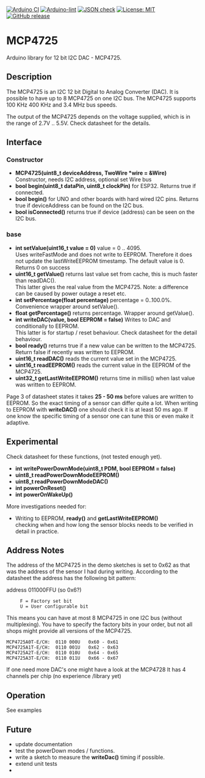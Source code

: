 
[![Arduino CI](https://github.com/RobTillaart/MCP4725/workflows/Arduino%20CI/badge.svg)](https://github.com/marketplace/actions/arduino_ci)
[![Arduino-lint](https://github.com/RobTillaart/MCP4725/actions/workflows/arduino-lint.yml/badge.svg)](https://github.com/RobTillaart/MCP4725/actions/workflows/arduino-lint.yml)
[![JSON check](https://github.com/RobTillaart/MCP4725/actions/workflows/jsoncheck.yml/badge.svg)](https://github.com/RobTillaart/MCP4725/actions/workflows/jsoncheck.yml)
[![License: MIT](https://img.shields.io/badge/license-MIT-green.svg)](https://github.com/RobTillaart/MCP4725/blob/master/LICENSE)
[![GitHub release](https://img.shields.io/github/release/RobTillaart/MCP4725.svg?maxAge=3600)](https://github.com/RobTillaart/MCP4725/releases)


# MCP4725

Arduino library for 12 bit I2C DAC - MCP4725.


## Description

The MCP4725 is an I2C 12 bit Digital to Analog Converter (DAC). 
It is possible to have up to 8 MCP4725 on one I2C bus. 
The MCP4725 supports 100 KHz 400 KHz and 3.4 MHz bus speeds.

The output of the MCP4725 depends on the voltage supplied, which is in the range 
of 2.7V .. 5.5V. Check datasheet for the details.


## Interface

### Constructor

- **MCP4725(uint8_t deviceAddress, TwoWire \*wire = &Wire)** Constructor, needs I2C address, optional set Wire bus
- **bool begin(uint8_t dataPin, uint8_t clockPin)** for ESP32. Returns true if connected.
- **bool begin()** for UNO and other boards with hard wired I2C pins. 
Returns true if deviceAddress can be found on the I2C bus.
- **bool isConnected()** returns true if device (address) can be seen on the I2C bus.


### base

- **int setValue(uint16_t value = 0)** value = 0 .. 4095.  
Uses writeFastMode and does not write to EEPROM.
Therefore it does not update the lastWriteEEPROM timestamp.
The default value is 0.  
Returns 0 on success
- **uint16_t getValue()** returns last value set from cache, this is much faster than readDAC().  
This latter gives the real value from the MCP4725. 
Note: a difference can be caused by power outage a reset etc.
- **int setPercentage(float percentage)** percentage = 0..100.0%.
Convenience wrapper around setValue().
- **float getPercentage()** returns percentage. Wrapper around getValue().
- **int writeDAC(value, bool EEPROM = false)** Writes to DAC and conditionally to EEPROM.  
This latter is for startup / reset behaviour. Check datasheet for the detail behaviour.
- **bool ready()** returns true if a new value can be written to the MCP4725.  
Return false if recently was written to EEPROM.
- **uint16_t readDAC()** reads the current value set in the MCP4725.
- **uint16_t readEEPROM()** reads the current value in the EEPROM of the MCP4725.
- **uint32_t getLastWriteEEPROM()** returns time in millis() when last value was written to EEPROM.

Page 3 of datasheet states it takes **25 - 50 ms** before values are written to EEPROM. 
So the exact timing of a sensor can differ quite a lot. 
When writing to EEPROM with **writeDAC()** one should check it is at least 50 ms ago.
If one know the specific timing of a sensor one can tune this or even make it adaptive.  


## Experimental

Check datasheet for these functions, (not tested enough yet).

- **int writePowerDownMode(uint8_t PDM, bool EEPROM = false)**
- **uint8_t readPowerDownModeEEPROM()**
- **uint8_t readPowerDownModeDAC()**
- **int powerOnReset()**
- **int powerOnWakeUp()**

More investigations needed for:
- Writing to EEPROM, **ready()** and **getLastWriteEEPROM()**  
checking when and how long the sensor blocks needs to be verified in detail in practice. 


## Address Notes

The address of the MCP4725 in the demo sketches is set to 0x62 as that 
was the address of the sensor I had during writing. 
According to the datasheet the address has the following bit pattern: 

address  011000FFU   (so 0x6?)

         F = Factory set bit
         U = User configurable bit

This means you can have at most 8 MCP4725 in one I2C bus (without multiplexing).
You have to specify the factory bits in your order, but not all shops might
provide all versions of the MCP4725.

```
MCP4725A0T-E/CH:  0110 000U   0x60 - 0x61
MCP4725A1T-E/CH:  0110 001U   0x62 - 0x63
MCP4725A2T-E/CH:  0110 010U   0x64 - 0x65
MCP4725A3T-E/CH:  0110 011U   0x66 - 0x67
```

If one need more DAC's one might have a look at the MCP4728
It has 4 channels per chip (no experience /library yet)


## Operation

See examples


## Future

- update documentation
- test the powerDown modes / functions.
- write a sketch to measure the **writeDac()** timing if possible.
- extend unit tests
- 



